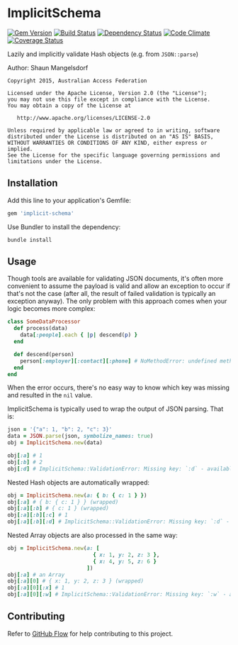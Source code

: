 # ImplicitSchema

[![Gem Version][GV img]][Gem Version]
[![Build Status][BS img]][Build Status]
[![Dependency Status][DS img]][Dependency Status]
[![Code Climate][CC img]][Code Climate]
[![Coverage Status][CS img]][Code Climate]

[Gem Version]: https://rubygems.org/gems/implicit-schema
[Build Status]: https://codeship.com/projects/91214
[Dependency Status]: https://gemnasium.com/ausaccessfed/implicit-schema
[Code Climate]: https://codeclimate.com/github/ausaccessfed/implicit-schema

[GV img]: https://img.shields.io/gem/v/implicit-schema.svg
[BS img]: https://img.shields.io/codeship/e9441d30-0cd1-0133-3ae6-7aae0ba3591b/develop.svg
[DS img]: https://img.shields.io/gemnasium/ausaccessfed/implicit-schema.svg
[CC img]: https://img.shields.io/codeclimate/github/ausaccessfed/implicit-schema.svg
[CS img]: https://img.shields.io/codeclimate/coverage/github/ausaccessfed/implicit-schema.svg

Lazily and implicitly validate Hash objects (e.g. from `JSON::parse`)

Author: Shaun Mangelsdorf

```
Copyright 2015, Australian Access Federation

Licensed under the Apache License, Version 2.0 (the "License");
you may not use this file except in compliance with the License.
You may obtain a copy of the License at

   http://www.apache.org/licenses/LICENSE-2.0

Unless required by applicable law or agreed to in writing, software
distributed under the License is distributed on an "AS IS" BASIS,
WITHOUT WARRANTIES OR CONDITIONS OF ANY KIND, either express or implied.
See the License for the specific language governing permissions and
limitations under the License.
```

## Installation

Add this line to your application's Gemfile:

```ruby
gem 'implicit-schema'
```

Use Bundler to install the dependency:

```
bundle install
```

## Usage

Though tools are available for validating JSON documents, it's often more
convenient to assume the payload is valid and allow an exception to occur if
that's not the case (after all, the result of failed validation is typically an
exception anyway). The only problem with this approach comes when your logic
becomes more complex:

```ruby
class SomeDataProcessor
  def process(data)
    data[:people].each { |p| descend(p) }
  end

  def descend(person)
    person[:employer][:contact][:phone] # NoMethodError: undefined method `[]' for nil:NilClass
  end
end
```

When the error occurs, there's no easy way to know which key was missing and
resulted in the `nil` value.

ImplicitSchema is typically used to wrap the output of JSON parsing. That is:

```ruby
json = '{"a": 1, "b": 2, "c": 3}'
data = JSON.parse(json, symbolize_names: true)
obj = ImplicitSchema.new(data)

obj[:a] # 1
obj[:b] # 2
obj[:d] # ImplicitSchema::ValidationError: Missing key: `:d` - available keys: (:a, :b, :c)
```

Nested Hash objects are automatically wrapped:

```ruby
obj = ImplicitSchema.new(a: { b: { c: 1 } })
obj[:a] # { b: { c: 1 } } (wrapped)
obj[:a][:b] # { c: 1 } (wrapped)
obj[:a][:b][:c] # 1
obj[:a][:b][:d] # ImplicitSchema::ValidationError: Missing key: `:d` - available keys: (:c)
```

Nested Array objects are also processed in the same way:

```ruby
obj = ImplicitSchema.new(a: [
                           { x: 1, y: 2, z: 3 },
                           { x: 4, y: 5, z: 6 }
                         ])
obj[:a] # an Array
obj[:a][0] # { x: 1, y: 2, z: 3 } (wrapped)
obj[:a][0][:x] # 1
obj[:a][0][:w] # ImplicitSchema::ValidationError: Missing key: `:w` - available keys: (:x, :y, :z)
```

## Contributing

Refer to [GitHub Flow](https://guides.github.com/introduction/flow/) for
help contributing to this project.
